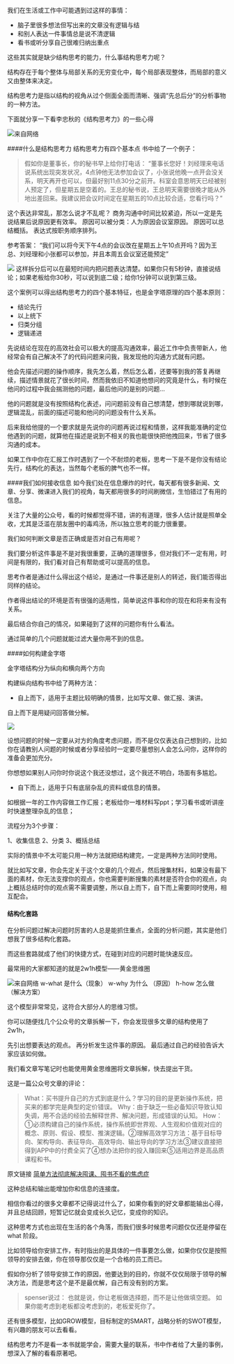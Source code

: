 我们在生活或工作中可能遇到过这样的事情：
- 脑子里很多想法但写出来的文章没有逻辑与结
- 和别人表达一件事情总是说不清逻辑
- 看书或听分享自己很难归纳出重点

这些其实就是缺少结构思考的能力，什么事结构思考力呢？

结构存在于每个整体与局部关系的无穷变化中，每个局部表现整体，而局部的意义又由整体来决定。

结构思考力是指以结构的视角从过个侧面全面而清晰、强调“先总后分”的分析事物的一种方法。

下面就分享一下看李忠秋的《结构思考力》的一些心得

![来自网络](http://upload-images.jianshu.io/upload_images/4702918-abb6859185d23211.png?imageMogr2/auto-orient/strip%7CimageView2/2/w/1240)

####什么是结构思考力
结构思考力有四个基本点
书中给了一个例子：
>假如你是董事长，你的秘书早上给你打电话：
>“董事长您好！刘经理来电话说系统出现突发状况，4点钟他无法参加会议了，小张说他晚一点开会没关系，明天再开也可以，但最好别11点30分之前开。科室会意思明天已经被别人预定了，但星期五是空着的。王总的秘书说，王总明天需要很晚才能从外地出差回来。我建议把会议时间定在星期五的10点比较合适，您看行吗？”

这个表达非常乱，那怎么说才不乱呢？
商务沟通中时间比较紧迫，所以一定是先说结果后说原因更有效率。
原因可以被分类：人为原因会议室原因。
原因可以总结概括。
表达式按职务顺序排列。

参考答案：
 “我们可以将今天下午4点的会议改在星期五上午10点开吗？因为王总、刘经理和小张都可以参加，并且本周五会议室还能预定”

![](http://upload-images.jianshu.io/upload_images/4702918-327d848dd070ab3b.png?imageMogr2/auto-orient/strip%7CimageView2/2/w/1240)
这样拆分后可以在最短时间内把问题表达清楚。如果你只有5秒钟，直接说结论；如果老板给你30秒，可以说到底二级；给你1分钟可以说到第三级。

这个案例可以得出结构思考力的四个基本特征，也是金字塔原理的四个基本原则：
- 结论先行
- 以上统下
- 归类分组
- 逻辑递进

先说结论在现在的高效社会可以极大的提高沟通效率，最近工作中负责带新人，他经常会有自己解决不了的代码问题来问我，我发现他的沟通方式就有问题。

他会先描述问题的操作顺序，我先怎么着，然后怎么着，还要等到我的答复再继续，描述情景就花了很长时间，然而我依旧不知道他想问的究竟是什么，有时候在他问的过程中我会揣测他的问题，最后他问的是别的问题... 

他的问题就是没有按照结构化表述，问问题前没有自己想清楚，想到哪就说到哪，逻辑混乱，前面的描述可能和他问的问题没有什么关系。

后来我给他提的一个要求就是先说你的问题再说过程和情景，这样我能准确的定位他遇到的问题，就算他在描述是说到不相关的我也能很快把他拽回来，节省了很多沟通的成本。

如果工作中你在汇报工作时遇到了一个不耐烦的老板，思考一下是不是你没有结论先行，结构化的表达，当然每个老板的脾气也不一样。

####我们如何接收信息
如今我们处在信息爆炸的时代，每天都有很多新闻、文章、分享、微课进入我们的视角，每天都用很多的时间刷微信，生怕错过了有用的信息。

关注了大量的公众号，看的时候都觉得不错，讲的有道理，很多人估计就是照单全收，尤其是泛滥在朋友圈中的毒鸡汤，所以独立思考的能力很重要。

我们如何判断文章是否正确或是否对自己有用呢？

我们要分析这件事是不是对我很重要，正确的道理很多，但对我们不一定有用，时间是有限的，我们看对自己有帮助或可以提高的信息。

思考作者是通过什么得出这个结论，是通过一件事还是别人的转述，我们能否得出同样的结论。

作者得出结论的环境是否有很强的适用性，简单说这件事和你的现在和将来有没有关系。

最后结合你自己的情况，如果碰到了这样的问题你有什么看法。

通过简单的几个问题就能过滤大量你用不到的信息。

####如何构建金字塔

金字塔结构分为纵向和横向两个方向

构建纵向结构书中给了两种方法：
- 自上而下，适用于主题比较明确的情景，比如写文章、做汇报、演讲。

自上而下是用疑问回答做分解。

![](http://upload-images.jianshu.io/upload_images/4702918-e23b7f283689d59e.png?imageMogr2/auto-orient/strip%7CimageView2/2/w/1240)

设想问题的时候一定要从对方的角度考虑问题，而不是仅仅表达自己想到的，比如你在请教别人问题的时候或者分享经验时一定要尽量想别人会怎么问你，这样你的准备会更加充分。

你想想如果别人问你时你说这个我还没想过，这个我还不明白，场面有多尴尬。

- 自下而上，适用于只有底层杂乱的资料或信息的情景。

如根据一年的工作内容做工作汇报；老板给你一堆材料写ppt；学习看书或听讲座时快速整理杂乱的信息；

流程分为3个步骤：

1、收集信息
2、分类
3、概括总结

实际的情景中不太可能只用一种方法就把结构建完，一定是两种方法同时使用。

就比如写文章，你会先定关于这个文章的几个观点，然后搜集材料，如果没有最下面的素材，你无法支撑你的观点，你也需要判断搜集的素材是否符合你的观点，向上概括总结时你的观点需不需要调整，所以自上而下，自下而上需要同时使用，相互配合。

#### 结构化套路
在分析问题过解决问题时厉害的人总是能抓住重点，全面的分析问题，其实是他们想我了很多结构化套路。

而这些套路就成了他们的快捷方式，在碰到对应的问题时能快速反应。

最常用的大家都知道的就是2w1h模型——黄金思维圈

![来自网络](http://upload-images.jianshu.io/upload_images/4702918-f7a9a286ac188248.png?imageMogr2/auto-orient/strip%7CimageView2/2/w/1240)
w-what 是什么（现象）
w-why  为什么 （原因）
h-how  怎么做 （解决方案）

这个模型非常常见，这符合大部分人的思维习惯。

你可以随便找几个公众号的文章拆解一下，你会发现很多文章的结构使用了2w1h，

先引出想要表达的观点。
再分析发生这件事的原因。
最后通过自己的经验告诉大家应该如何做。

我们看文章写笔记时也能使用黄金思维圈将文章拆解，快去提出干货。

这是一篇公众号文章的评论：
>What：买书提升自己的方式到底是什么？学习的目的是更新操作系统，把买来的都学完是典型的定价错误。
Why：由于缺乏一些必备知识导致认知失调，用不合适的经验去解释世界、解决问题，形成错误的认知。
How：①必须构建自己的操作系统，操作系统即世界观、人生观和价值观对应的概念、原则、假设、模型、推演逻辑。②理解高效学习方法：基于目标导向、架构导向、表征导向、高效导向、输出导向的学习方法③建议直接把得到APP中的付费全买了④想办法把你的投入赚回来⑤适用边界是高品质课程和书。

原文链接 [简单方法彻底解决囤课、囤书不看的焦虑症](http://mp.weixin.qq.com/s/sUsbBjuxzcaxwHk3x6niSQ) 

这种总结和输出能增加你和信息的连接度。

相信你看过的很多文章都不记得说过什么了，如果你看到的好文章都能输出心得，并且总结回顾，短暂记忆就会变成长久记忆，变成你的知识。

这种思考方式也出现在生活的各个角落，而我们很多时候思考问题仅仅还是停留在what 阶段。

比如领导给你安排工作，有时指出的是具体的一件事要怎么做，如果你仅仅是按照领导的安排去做，你在领导那仅仅是一个合格的员工而已。

假如你分析了领导安排工作的原因，他要达到的目的，你就不仅仅局限于领导的解决方法，而是思考这个是不是最优解，自己有没有别的方案。

>spenser说过： 
也就是说，你让老板做选择题，而不是让他做填空题。
如果你能考虑到老板都没考虑到的，老板爱死你了。

还有很多模型，比如GROW模型，目标制定的SMART，战略分析的SWOT模型，有兴趣的朋友可以去看看。

结构思考力不是看一本书就能学会，需要大量的联系，书中作者给了大量的事例，想深入了解的看看原著吧。